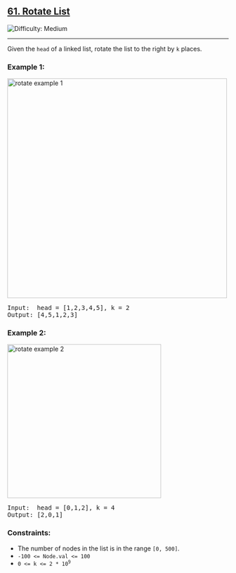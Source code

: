<h2><a href="https://leetcode.com/problems/rotate-list">61. Rotate List</a></h2> 
<img src="https://img.shields.io/badge/Difficulty-Medium-orange" alt="Difficulty: Medium" />
<hr>
<p>Given the <code>head</code> of a linked list, rotate the list to the right by <code>k</code> places.</p>

<h3>Example 1:</h3>

<img src="https://assets.leetcode.com/uploads/2020/11/13/rotate1.jpg" alt="rotate example 1" width="500"/>

<pre>
Input:  head = [1,2,3,4,5], k = 2
Output: [4,5,1,2,3]
</pre>

<h3>Example 2:</h3>

<img src="https://assets.leetcode.com/uploads/2020/11/13/roate2.jpg" alt="rotate example 2" width="350"/>

<pre>
Input:  head = [0,1,2], k = 4
Output: [2,0,1]
</pre>

<h3>Constraints:</h3>
<ul>
  <li>The number of nodes in the list is in the range <code>[0, 500]</code>.</li>
  <li><code>-100 &lt;= Node.val &lt;= 100</code></li>
  <li><code>0 &lt;= k &lt;= 2 * 10<sup>9</sup></code></li>
</ul>

